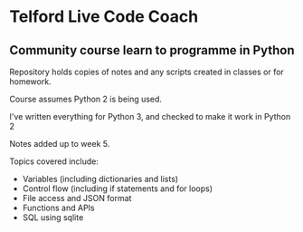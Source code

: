 # Telford Live Code Coach

## Community course learn to programme in Python

Repository holds copies of notes and any scripts created
in classes or for homework.

Course assumes Python 2 is being used.

I've written everything for Python 3, and checked to make it work in Python 2

Notes added up to week 5.

Topics covered include:
* Variables (including dictionaries and lists)
* Control flow (including if statements and for loops)
* File access and JSON format
* Functions and APIs
* SQL using sqlite
